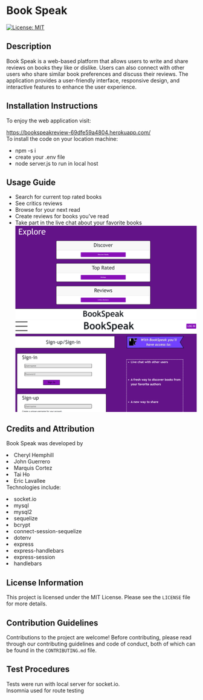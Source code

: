# Book Speak
[![License: MIT](https://img.shields.io/badge/License-MIT-yellow.svg)](https://opensource.org/licenses/MIT)

## Description

Book Speak is a web-based platform that allows users to write and share reviews on books they like or dislike. Users can also connect with other users who share similar book preferences and discuss their reviews. The application provides a user-friendly interface, responsive design, and interactive features to enhance the user experience.

## Installation Instructions

To enjoy the web application visit: <br>

https://bookspeakreview-69dfe59a4804.herokuapp.com/
<br>
To install the code on your location machine:
* npm -s i
* create your .env file
* node server.js to run in local host

## Usage Guide

* Search for current top rated books
* See critics reviews
* Browse for your next read
* Create reviews for books you've read
* Take part in the live chat about your favorite books
![alt text](public/images/Screenshot%202023-07-09%20004750.png)
![alt text](public/images/Screenshot%202023-07-09%20004923.png)

## Credits and Attribution

Book Speak was developed by  <li>Cheryl Hemphill</li>
        <li>John Guerrero</li>
        <li>Marquis Cortez</li>
        <li>Tai Ho</li>
        <li>Eric Lavallee</li>
Technologies include:
<li>socket.io</li>
<li>mysql</li>
<li>mysql2</li>
<li>sequelize</li>
<li>bcrypt</li>
<li>connect-session-sequelize</li>
<li>dotenv</li>
<li>express</li>
<li>express-handlebars</li>
<li>express-session</li>
<li>handlebars</li>

## License Information

This project is licensed under the MIT License. Please see the `LICENSE` file for more details.

## Contribution Guidelines

Contributions to the project are welcome! Before contributing, please read through our contributing guidelines and code of conduct, both of which can be found in the `CONTRIBUTING.md` file.

## Test Procedures

Tests were run with local server for socket.io. <br>
Insomnia used for route testing
